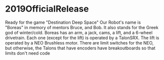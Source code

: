 # 2019OfficialRelease
Ready for the game "Destination Deep Space"
Our Robot's name is "Boreas" in memory of mentors Bruce, and Bob. It also stands for the Greek god of winter/cold.
Boreas has an arm, a jack, cams, a lift, and a 6-wheel drivetrain. Each one (except for the lift) is operated by a TalonSRX.
The lift is operated by a NEO Brushless motor. 
There are limit switches for the NEO, but otherwise, the Talons that have encoders have breakoutboards so that limits don't need code

